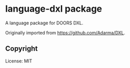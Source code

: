 # language-dxl package

A language package for DOORS DXL.

Originally imported from https://github.com/Adarma/DXL.

## Copyright

License: MIT
